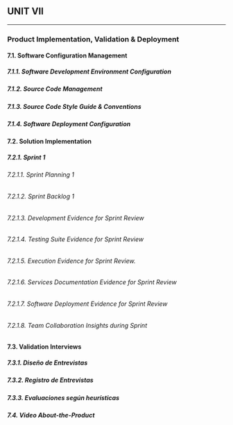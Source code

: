 ## **UNIT VII**

---

### Product Implementation, Validation & Deployment

#### 7.1. Software Configuration Management

##### 7.1.1. Software Development Environment Configuration

##### 7.1.2. Source Code Management

##### 7.1.3. Source Code Style Guide & Conventions

##### 7.1.4. Software Deployment Configuration

#### 7.2. Solution Implementation

##### 7.2.1. Sprint 1

###### 7.2.1.1. Sprint Planning 1

###### 7.2.1.2. Sprint Backlog 1

###### 7.2.1.3. Development Evidence for Sprint Review

###### 7.2.1.4. Testing Suite Evidence for Sprint Review

###### 7.2.1.5. Execution Evidence for Sprint Review.

###### 7.2.1.6. Services Documentation Evidence for Sprint Review

###### 7.2.1.7. Software Deployment Evidence for Sprint Review

###### 7.2.1.8. Team Collaboration Insights during Sprint

#### 7.3. Validation Interviews

##### 7.3.1. Diseño de Entrevistas

##### 7.3.2. Registro de Entrevistas

##### 7.3.3. Evaluaciones según heurísticas

##### 7.4. Video About-the-Product